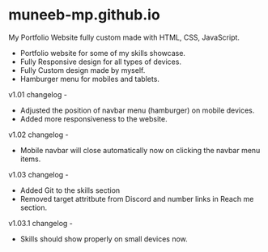 # muneeb-mp.github.io
My Portfolio Website fully custom made with HTML, CSS, JavaScript.

- Portfolio website for some of my skills showcase.
- Fully Responsive design for all types of devices.
- Fully Custom design made by myself.
- Hamburger menu for mobiles and tablets.


v1.01 changelog -
- Adjusted the position of navbar menu (hamburger) on mobile devices.
- Added more responsiveness to the website.

v1.02 changelog -
- Mobile navbar will close automatically now on clicking the navbar menu items.

v1.03 changelog -
- Added Git to the skills section
- Removed target attritbute from Discord and number links in Reach me section.

v1.03.1 changelog -
- Skills should show properly on small devices now.